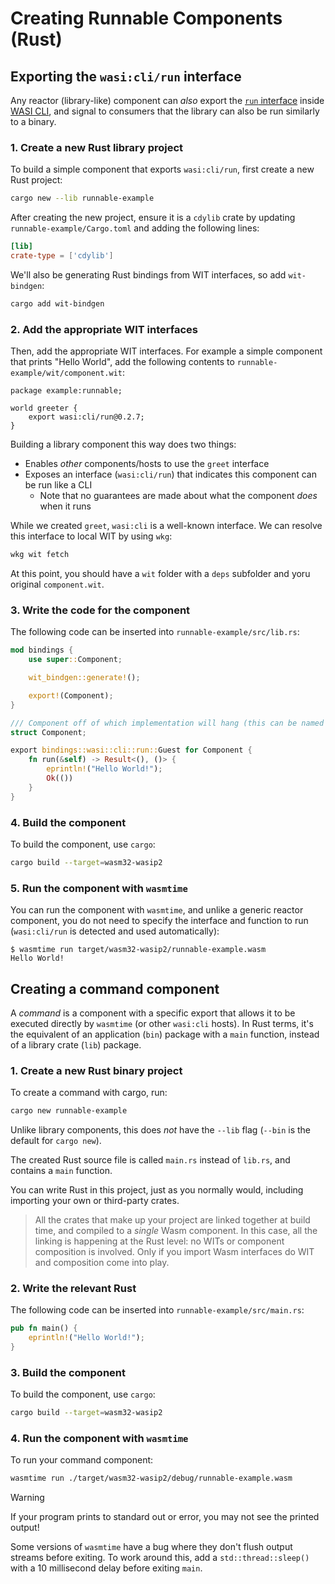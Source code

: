 # Creating Runnable Components (Rust)

## Exporting the `wasi:cli/run` interface

Any reactor (library-like) component can *also* export the [`run` interface][wasi-cli-iface-run] inside [WASI CLI][wasi-cli],
and signal to consumers that the library can also be run similarly to a binary.

[wasi-cli-iface-run]: https://github.com/WebAssembly/wasi-cli/tree/main/wit/run.wit
[wasi-cli]: https://github.com/WebAssembly/wasi-cli

### 1. Create a new Rust library project

To build a simple component that exports `wasi:cli/run`, first create a new Rust project:

```sh
cargo new --lib runnable-example
```

After creating the new project, ensure it is a `cdylib` crate by updating `runnable-example/Cargo.toml` and adding
the following lines:

```toml
[lib]
crate-type = ['cdylib']
```

We'll also be generating Rust bindings from WIT interfaces, so add `wit-bindgen`:

```sh
cargo add wit-bindgen
```

### 2. Add the appropriate WIT interfaces

Then, add the appropriate WIT interfaces. For example a simple component that prints "Hello World", add the following
contents to `runnable-example/wit/component.wit`:

```wit
package example:runnable;

world greeter {
    export wasi:cli/run@0.2.7;
}
```

Building a library component this way does two things:

- Enables *other* components/hosts to use the `greet` interface
- Exposes an interface (`wasi:cli/run`) that indicates this component can be run like a CLI
  - Note that no guarantees are made about what the component *does* when it runs

While we created `greet`, `wasi:cli` is a well-known interface. We can resolve this interface to local WIT by
using `wkg`:

```sh
wkg wit fetch
```

At this point, you should have a `wit` folder with a `deps` subfolder and yoru original `component.wit`.

[!WARNING]: #

### 3. Write the code for the component

The following code can be inserted into `runnable-example/src/lib.rs`:

```rust
mod bindings {
    use super::Component;

    wit_bindgen::generate!();

    export!(Component);
}

/// Component off of which implementation will hang (this can be named anything)
struct Component;

export bindings::wasi::cli::run::Guest for Component {
    fn run(&self) -> Result<(), ()> {
        eprintln!("Hello World!");
        Ok(())
    }
}
```

### 4. Build the component

To build the component, use `cargo`:

```sh
cargo build --target=wasm32-wasip2
```

### 5. Run the component with `wasmtime`

You can run the component with `wasmtime`, and unlike a generic reactor component, you do not need to specify
the interface and function to run (`wasi:cli/run` is detected and used automatically):

```console
$ wasmtime run target/wasm32-wasip2/runnable-example.wasm
Hello World!
```

## Creating a command component

A _command_ is a component with a specific export that allows it to be executed directly by `wasmtime`
(or other `wasi:cli` hosts). In Rust terms, it's the equivalent of an application (`bin`) package with
a `main` function, instead of a library crate (`lib`) package.

### 1. Create a new Rust binary project

To create a command with cargo, run:

```sh
cargo new runnable-example
```

Unlike library components, this does _not_ have the `--lib` flag (`--bin` is the default for `cargo new`).

The created Rust source file is called `main.rs` instead of `lib.rs`, and contains a `main` function.

You can write Rust in this project, just as you normally would, including importing your own or third-party crates.

> All the crates that make up your project are linked together at build time, and compiled to a _single_ Wasm component. In this case, all the linking is happening at the Rust level: no WITs or component composition is involved. Only if you import Wasm interfaces do WIT and composition come into play.

### 2. Write the relevant Rust

The following code can be inserted into `runnable-example/src/main.rs`:

```rust
pub fn main() {
    eprintln!("Hello World!");
}
```

### 3. Build the component

To build the component, use `cargo`:

```sh
cargo build --target=wasm32-wasip2
```

### 4. Run the component with `wasmtime`

To run your command component:

```sh
wasmtime run ./target/wasm32-wasip2/debug/runnable-example.wasm
```

> [!WARNING]
> If your program prints to standard out or error, you may not see the printed output!
>
> Some versions of `wasmtime` have a bug where they don't flush output streams before exiting. To work
> around this, add a `std::thread::sleep()` with a 10 millisecond delay before exiting `main`.
